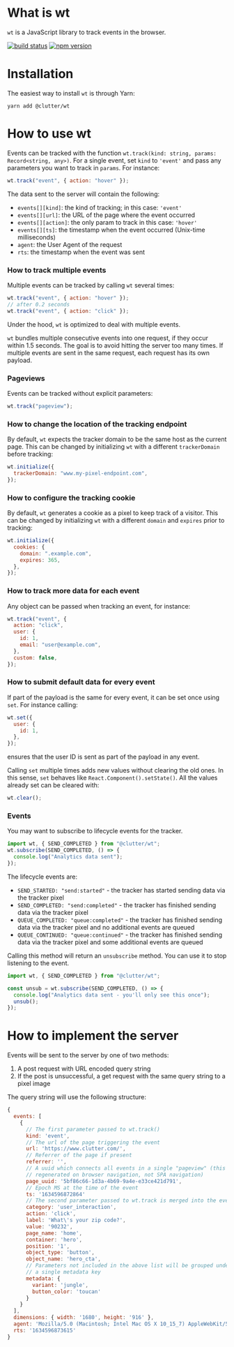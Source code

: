 # What is wt

`wt` is a JavaScript library to track events in the browser.

[![build status](https://img.shields.io/circleci/project/github/clutter/wt-client.svg)](https://circleci.com/gh/clutter/wt-client)
[![npm version](https://img.shields.io/npm/v/@clutter/wt.svg?style=flat-square)](https://www.npmjs.com/package/@clutter/wt)

# Installation

The easiest way to install `wt` is through Yarn:

```
yarn add @clutter/wt
```

# How to use wt

Events can be tracked with the function `wt.track(kind: string, params: Record<string, any>)`.
For a single event, set `kind` to `'event'` and pass any parameters you want to track in `params`.
For instance:

```js
wt.track("event", { action: "hover" });
```

The data sent to the server will contain the following:

- `events[][kind]`: the kind of tracking; in this case: `'event'`
- `events[][url]`: the URL of the page where the event occurred
- `events[][action]`: the only param to track in this case: `'hover'`
- `events[][ts]`: the timestamp when the event occurred (Unix-time milliseconds)
- `agent`: the User Agent of the request
- `rts`: the timestamp when the event was sent

### How to track multiple events

Multiple events can be tracked by calling `wt` several times:

```js
wt.track("event", { action: "hover" });
// after 0.2 seconds
wt.track("event", { action: "click" });
```

Under the hood, `wt` is optimized to deal with multiple events.

`wt` bundles multiple consecutive events into one request, if they occur within 1.5 seconds.
The goal is to avoid hitting the server too many times.
If multiple events are sent in the same request, each request has its own payload.

### Pageviews

Events can be tracked without explicit parameters:

```js
wt.track("pageview");
```

### How to change the location of the tracking endpoint

By default, `wt` expects the tracker domain to be the same host as the current page.
This can be changed by initializing `wt` with a different `trackerDomain` before tracking:

```js
wt.initialize({
  trackerDomain: "www.my-pixel-endpoint.com",
});
```

### How to configure the tracking cookie

By default, `wt` generates a cookie as a pixel to keep track of a visitor.
This can be changed by initializing `wt` with a different `domain` and `expires` prior to tracking:

```js
wt.initialize({
  cookies: {
    domain: ".example.com",
    expires: 365,
  },
});
```

### How to track more data for each event

Any object can be passed when tracking an event, for instance:

```js
wt.track("event", {
  action: "click",
  user: {
    id: 1,
    email: "user@example.com",
  },
  custom: false,
});
```

### How to submit default data for every event

If part of the payload is the same for every event, it can be set once using `set`. For instance calling:

```js
wt.set({
  user: {
    id: 1,
  },
});
```

ensures that the user ID is sent as part of the payload in any event.

Calling `set` multiple times adds new values without clearing the old ones.
In this sense, `set` behaves like `React.Component().setState()`.
All the values already set can be cleared with:

```js
wt.clear();
```

### Events

You may want to subscribe to lifecycle events for the tracker.

```js
import wt, { SEND_COMPLETED } from "@clutter/wt";
wt.subscribe(SEND_COMPLETED, () => {
  console.log("Analytics data sent");
});
```

The lifecycle events are:

- `SEND_STARTED: "send:started"` - the tracker has started sending data via the tracker pixel
- `SEND_COMPLETED: "send:completed"` - the tracker has finished sending data via the tracker pixel
- `QUEUE_COMPLETED: "queue:completed"` - the tracker has finished sending data via the tracker pixel and no additional events are queued
- `QUEUE_CONTINUED: "queue:continued"` - the tracker has finished sending data via the tracker pixel and some additional events are queued

Calling this method will return an `unsubscribe` method. You can use it to stop listening to the event.

```js
import wt, { SEND_COMPLETED } from "@clutter/wt";

const unsub = wt.subscribe(SEND_COMPLETED, () => {
  console.log("Analytics data sent - you'll only see this once");
  unsub();
});
```

# How to implement the server

Events will be sent to the server by one of two methods:

1. A post request with URL encoded query string
2. If the post is unsuccessful, a get request with the same query string to a pixel image

The query string will use the following structure:

```js
{
  events: [
    {
      // The first parameter passed to wt.track()
      kind: 'event',
      // The url of the page triggering the event
      url: 'https://www.clutter.com/',
      // Referrer of the page if present
      referrer: '',
      // A uuid which connects all events in a single "pageview" (this is only
      // regenerated on browser navigation, not SPA navigation)
      page_uuid: '5bf86c66-1d3a-4b69-9a4e-e33ce421d791',
      // Epoch MS at the time of the event
      ts: '1634596872864'
      // The second parameter passed to wt.track is merged into the event
      category: 'user_interaction',
      action: 'click',
      label: 'What\'s your zip code?',
      value: '90232',
      page_name: 'home',
      container: 'hero',
      position: '1',
      object_type: 'button',
      object_name: 'hero_cta',
      // Parameters not included in the above list will be grouped under
      // a single metadata key
      metadata: {
        variant: 'jungle',
        button_color: 'toucan'
      }
    }
  ],
  dimensions: { width: '1680', height: '916' },
  agent: 'Mozilla/5.0 (Macintosh; Intel Mac OS X 10_15_7) AppleWebKit/537.36 (KHTML, like Gecko) Chrome/94.0.4606.71 Safari/537.36',
  rts: '1634596873615'
}
```
